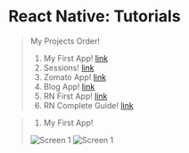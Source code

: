 # React Native: Tutorials
> My Projects Order!
> 1. My First App! [link](https://docs.google.com/document/d/1zEoQoI7JFDOi0rgrq7XMID2Cy04cx2KUadD0qY-bxjY/edit?usp=sharing)
> 2. Sessions! [link](https://docs.google.com/document/d/1zEoQoI7JFDOi0rgrq7XMID2Cy04cx2KUadD0qY-bxjY/edit?usp=sharing)
> 3. Zomato App! [link](https://docs.google.com/document/d/1zEoQoI7JFDOi0rgrq7XMID2Cy04cx2KUadD0qY-bxjY/edit?usp=sharing)
> 4. Blog App! [link](https://docs.google.com/document/d/1zEoQoI7JFDOi0rgrq7XMID2Cy04cx2KUadD0qY-bxjY/edit?usp=sharing)
> 5. RN First App! [link](https://docs.google.com/document/d/1zEoQoI7JFDOi0rgrq7XMID2Cy04cx2KUadD0qY-bxjY/edit?usp=sharing)
> 6. RN Complete Guide! [link](https://docs.google.com/document/d/1zEoQoI7JFDOi0rgrq7XMID2Cy04cx2KUadD0qY-bxjY/edit?usp=sharing)

> 1) My First App!
> 
> ![Screen 1](https://github.com/iamnadhu/react-native/blob/master/screenshot/1.png)
> ![Screen 1](https://github.com/iamnadhu/react-native/blob/master/screenshot/2.png)